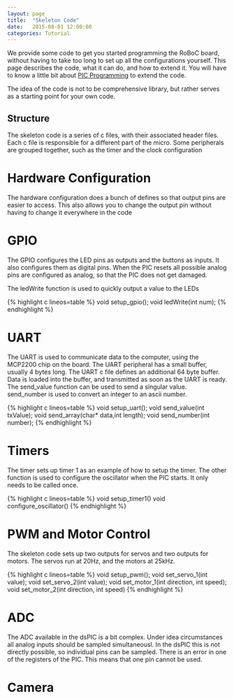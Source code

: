 ```yaml
---
layout: page
title:  "Skeleton Code"
date:   2015-08-01 12:00:00
categories: Tutorial
---
```


We provide some code to get you started programming the RoBoC board, without having to take too long to set up all the configurations yourself. This page describes the code, what it can do, and how to extend it. You will have to know a little bit about [PIC Programming](pic_programming.html) to extend the code.

The idea of the code is not to be comprehensive library, but rather serves as a starting point for your own code.

Structure
---------
The skeleton code is a series of c files, with their associated header files. Each c file is responsible for a different part of the micro. Some peripherals are grouped together, such as the timer and the clock configuration

Hardware Configuration
======================
The hardware configuration does a bunch of defines so that output pins are easier to access. This also allows you to change the output pin without having to change it everywhere in the code


GPIO
====
The GPIO configures the LED pins as outputs and the buttons as inputs. It also configures them as digital pins. When the PIC resets all possible analog pins are configured as analog, so that the PIC does not get damaged. 

The ledWrite function is used to quickly output a value to the LEDs

{% highlight c lineos=table %}
void setup_gpio();
void ledWrite(int num);
{% endhighlight %}

UART
====
The UART is used to communicate data to the computer, using the MCP2200 chip on the board. The UART peripheral has a small buffer, usually 4 bytes long. The UART c file defines an additional 64 byte buffer. Data is loaded into the buffer, and transmitted as soon as the UART is ready. The send_value function can be used to send a singular value. send_number is used to convert an integer to an ascii number.

{% highlight c lineos=table %}
void setup_uart();
void send_value(int txValue);
void send_array(char* data,int length);
void send_number(int number);
{% endhighlight %}



Timers
======
The timer sets up timer 1 as an example of how to setup the timer. The other function is used to configure the oscillator when the PIC starts. It only needs to be called once.

{% highlight c lineos=table %}
void setup_timer1()
void configure_oscillator()
{% endhighlight %}

PWM and Motor Control
=====================
The skeleton code sets up two outputs for servos and two outputs for motors. The servos run at 20Hz, and the motors at 25kHz.

{% highlight c lineos=table %}
void setup_pwm();
void set_servo_1(int value);
void set_servo_2(int value);
void set_motor_1(int direction, int speed);
void set_motor_2(int direction, int speed)
{% endhighlight %}

ADC
===
The ADC available in the dsPIC is a bit complex. Under idea circumstances all analog inputs should be sampled simultaneousl. In the dsPIC this is not directly possible, so individual pins can be sampled. There is an error in one of the registers of the PIC. This means that one pin cannot be used.

Camera
======